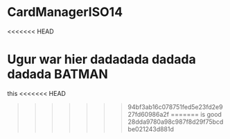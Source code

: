 # CardManagerISO14
<<<<<<< HEAD

Ugur war hier dadadada dadada dadada BATMAN
=======
this
<<<<<<< HEAD
>>>>>>> 94bf3ab16c078751fed5e23fd2e927fd60986a2f
=======
is
good
>>>>>>> 28dda9780a98c987f8d29f75bcdbe021243d881d
